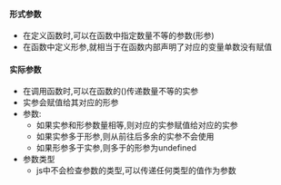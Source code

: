 #### 形式参数

- 在定义函数时,可以在函数中指定数量不等的参数(形参)
- 在函数中定义形参,就相当于在函数内部声明了对应的变量单数没有赋值

#### 实际参数

- 在调用函数时,可以在函数的()传递数量不等的实参
- 实参会赋值给其对应的形参
- 参数:
  - 如果实参和形参数量相等,则对应的实参赋值给对应的实参
  - 如果实参多于形参,则从前往后多余的实参不会使用
  - 如果形参多于实参,则多于的形参为undefined
- 参数类型
  - js中不会检查参数的类型,可以传递任何类型的值作为参数